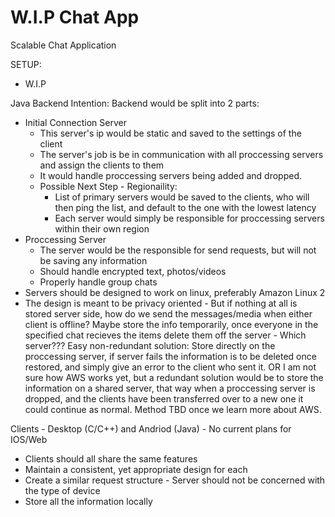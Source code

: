 # W.I.P Chat App
Scalable Chat Application

SETUP:
  - W.I.P

Java Backend 
 Intention:
 Backend would be split into 2 parts:
 - Initial Connection Server
    - This server's ip would be static and saved to the settings of the client
    - The server's job is be in communication with all proccessing servers and assign the clients to them
    - It would handle proccessing servers being added and dropped.
    - Possible Next Step - Regionaility:
      - List of primary servers would be saved to the clients, who will then ping the list, and default to the one with the lowest latency
      - Each server would simply be responsible for proccessing servers within their own region
 - Proccessing Server
    - The server would be the responsible for send requests, but will not be saving any information
    - Should handle encrypted text, photos/videos
    - Properly handle group chats
 - Servers should be designed to work on linux, preferably Amazon Linux 2
 - The design is meant to be privacy oriented - But if nothing at all is stored server side, 
 how do we send the messages/media when either client is offline? Maybe store the info temporarily,
 once everyone in the specified chat recieves the items delete them off the server - Which server???
 Easy non-redundant solution: Store directly on the proccessing server, if server fails the information
 is to be deleted once restored, and simply give an error to the client who sent it. OR I am not sure 
 how AWS works yet, but a redundant solution would be to store the information on a shared server,
 that way when a proccessing server is dropped, and the clients have been transferred over to a new one
 it could continue as normal. Method TBD once we learn more about AWS.
 
Clients - Desktop (C/C++) and Andriod (Java) - No current plans for IOS/Web
 - Clients should all share the same features
 - Maintain a consistent, yet appropriate design for each
 - Create a similar request structure - Server should not be concerned with the type of device
 - Store all the information locally
